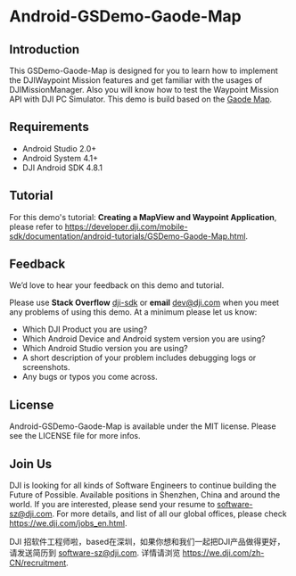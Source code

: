 # Android-GSDemo-Gaode-Map

## Introduction

This GSDemo-Gaode-Map is designed for you to learn how to implement the DJIWaypoint Mission features and get familiar with the usages of DJIMissionManager. Also you will know how to test the Waypoint Mission API with DJI PC Simulator. This demo is build based on the [Gaode Map](http://lbs.amap.com).

## Requirements

 - Android Studio 2.0+
 - Android System 4.1+
 - DJI Android SDK 4.8.1

## Tutorial

For this demo's tutorial: **Creating a MapView and Waypoint Application**, please refer to <https://developer.dji.com/mobile-sdk/documentation/android-tutorials/GSDemo-Gaode-Map.html>.

## Feedback

We’d love to hear your feedback on this demo and tutorial.

Please use **Stack Overflow** [dji-sdk](https://stackoverflow.com/questions/tagged/dji-sdk) or **email** [dev@dji.com](dev@dji.com) when you meet any problems of using this demo. At a minimum please let us know:

* Which DJI Product you are using?
* Which Android Device and Android system version you are using?
* Which Android Studio version you are using?
* A short description of your problem includes debugging logs or screenshots.
* Any bugs or typos you come across.

## License

Android-GSDemo-Gaode-Map is available under the MIT license. Please see the LICENSE file for more infos.

## Join Us

DJI is looking for all kinds of Software Engineers to continue building the Future of Possible. Available positions in Shenzhen, China and around the world. If you are interested, please send your resume to <software-sz@dji.com>. For more details, and list of all our global offices, please check <https://we.dji.com/jobs_en.html>.

DJI 招软件工程师啦，based在深圳，如果你想和我们一起把DJI产品做得更好，请发送简历到 <software-sz@dji.com>.  详情请浏览 <https://we.dji.com/zh-CN/recruitment>.
